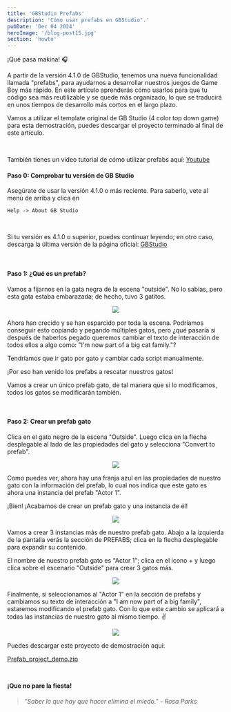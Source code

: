```yaml
---
title: 'GBStudio Prefabs'
description: 'Cómo usar prefabs en GBStudio".'
pubDate: 'Dec 04 2024'
heroImage: '/blog-post15.jpg'
section: 'howto'
---
```


¡Qué pasa makina! &#127911;

A partir de la versión 4.1.0 de GBStudio, tenemos una nueva funcionalidad llamada "prefabs", para ayudarnos a desarrollar nuestros juegos de Game Boy más rápido. En este artículo aprenderás cómo usarlos para que tu código sea más reutilizable y se quede más organizado, lo que se traducirá en unos tiempos de desarrollo más cortos en el largo plazo.

Vamos a utilizar el template original de GB Studio (4 color top down game) para esta demostración, puedes descargar el proyecto terminado al final de este artículo.

<br>

También tienes un video tutorial de cómo utilizar prefabs aquí:
<a href="https://www.youtube.com/@playmakina" target="_blank">Youtube</a>


#### Paso 0: Comprobar tu versión de GB Studio
Asegúrate de usar la versión 4.1.0 o más reciente. Para saberlo, vete al menú de arriba y clica en

```
Help -> About GB Studio
```
<br>

Si tu versión es 4.1.0 o superior, puedes continuar leyendo; en otro caso, descarga la última versión de la página oficial:
<a href="https://www.gbstudio.dev" target="_blank">GBStudio</a>

<br>

#### Paso 1: ¿Qué es un prefab?
Vamos a fijarnos en la gata negra de la escena "outside". No lo sabías, pero esta gata estaba embarazada; de hecho, tuvo 3 gatitos.
<p align="center">
    <img src="https://www.playmakina.com/blog-post16-01-cat.png" />
</p>

Ahora han crecido y se han esparcido por toda la escena.
Podríamos conseguir esto copiando y pegando múltiples gatos, pero ¿qué pasaría si después de haberlos pegado queremos cambiar el texto de interacción de todos ellos a algo como: "I'm now part of a big cat family."?

Tendríamos que ir gato por gato y cambiar cada script manualmente.

¡Por eso han venido los prefabs a rescatar nuestros gatos!

Vamos a crear un único prefab gato, de tal manera que si lo modificamos, todos los gatos se modificarán también.

<br>

#### Paso 2: Crear un prefab gato
Clica en el gato negro de la escena "Outside". Luego clica en la flecha desplegable al lado de las propiedades del gato y selecciona "Convert to prefab".
<p align="center">
    <img src="https://www.playmakina.com/blog-post16-02-convert.png" />
</p>

Como puedes ver, ahora hay una franja azul en las propiedades de nuestro gato con la información del prefab, lo cual nos indica que este gato es ahora una instancia del prefab "Actor 1".

¡Bien! ¡Acabamos de crear un prefab gato y una instancia de él!

<p align="center">
    <img src="https://www.playmakina.com/blog-post16-03-instance.png" />
</p>

Vamos a crear 3 instancias más de nuestro prefab gato.
Abajo a la izquierda de la pantalla verás la sección de PREFABS; clica en la flecha desplegable para expandir su contenido.

El nombre de nuestro prefab gato es "Actor 1"; clica en el icono + y luego clica sobre el escenario "Outside" para crear 3 gatos más.
<p align="center">
    <img src="https://www.playmakina.com/blog-post16-04-plus.png" />
</p>

Finalmente, si seleccionamos al "Actor 1" en la sección de prefabs y cambiamos su texto de interacción a "I am now part of a big family", estaremos modificando el prefab gato. Con lo que este cambio se aplicará a todas las instancias de nuestro gato al mismo tiempo. &#9996;

<p align="center">
    <img src="https://www.playmakina.com/blog-post16-05-result.png" />
</p>

Puedes descargar este proyecto de demostración aquí:

<a href="https://www.playmakina.com/Prefab_project_demo.zip" target="_blank">Prefab_project_demo.zip</a>

<br>

**¡Que no pare la fiesta!**

> ###### "Saber lo que hay que hacer elimina el miedo." - Rosa Parks
